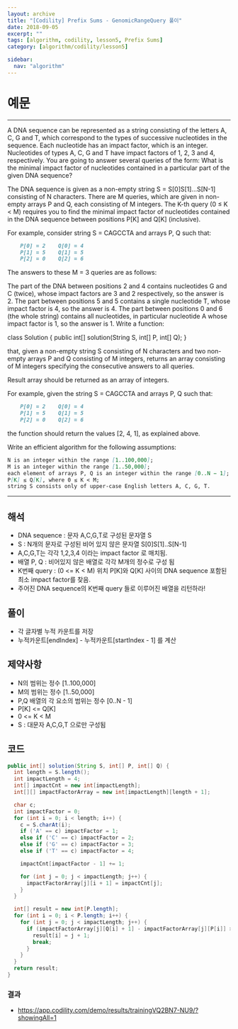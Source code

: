 ```yaml
---
layout: archive
title: "[Codility] Prefix Sums - GenomicRangeQuery 풀이"
date: 2018-09-05
excerpt: ""
tags: [algorithm, codility, lesson5, Prefix Sums]
category: [algorithm/codility/lesson5]

sidebar:
  nav: "algorithm"
---
```


# 예문

* * *

A DNA sequence can be represented as a string consisting of the letters A, C, G and T, which correspond to the types of successive nucleotides in the sequence. Each nucleotide has an impact factor, which is an integer. Nucleotides of types A, C, G and T have impact factors of 1, 2, 3 and 4, respectively. You are going to answer several queries of the form: What is the minimal impact factor of nucleotides contained in a particular part of the given DNA sequence?

The DNA sequence is given as a non-empty string S = S[0]S[1]...S[N-1] consisting of N characters. There are M queries, which are given in non-empty arrays P and Q, each consisting of M integers. The K-th query (0 ≤ K < M) requires you to find the minimal impact factor of nucleotides contained in the DNA sequence between positions P[K] and Q[K] (inclusive).

For example, consider string S = CAGCCTA and arrays P, Q such that:

``` markdown
    P[0] = 2    Q[0] = 4
    P[1] = 5    Q[1] = 5
    P[2] = 0    Q[2] = 6
```

The answers to these M = 3 queries are as follows:

The part of the DNA between positions 2 and 4 contains nucleotides G and C (twice), whose impact factors are 3 and 2 respectively, so the answer is 2.
The part between positions 5 and 5 contains a single nucleotide T, whose impact factor is 4, so the answer is 4.
The part between positions 0 and 6 (the whole string) contains all nucleotides, in particular nucleotide A whose impact factor is 1, so the answer is 1.
Write a function:

class Solution { public int[] solution(String S, int[] P, int[] Q); }

that, given a non-empty string S consisting of N characters and two non-empty arrays P and Q consisting of M integers, returns an array consisting of M integers specifying the consecutive answers to all queries.

Result array should be returned as an array of integers.

For example, given the string S = CAGCCTA and arrays P, Q such that:

``` markdown
    P[0] = 2    Q[0] = 4
    P[1] = 5    Q[1] = 5
    P[2] = 0    Q[2] = 6
```

the function should return the values [2, 4, 1], as explained above.

Write an efficient algorithm for the following assumptions:

``` markdown
N is an integer within the range [1..100,000];
M is an integer within the range [1..50,000];
each element of arrays P, Q is an integer within the range [0..N − 1];
P[K] ≤ Q[K], where 0 ≤ K < M;
string S consists only of upper-case English letters A, C, G, T.
```

* * *

## 해석

* DNA sequence : 문자 A,C,G,T로 구성된 문자열 S
* S : N개의 문자로 구성된 비어 있지 않은 문자열 S[0]S[1]..S[N-1]
* A,C,G,T는 각각 1,2,3,4 이라는 impact factor 로 매치됨.
* 배열 P, Q : 비어있지 않은 배열로 각각 M개의 정수로 구성 됨
* K번째 query : (0 <= K < M) 위치 P[K]와 Q[K] 사이의 DNA sequence 포함된 최소 impact factor를 찾음.
* 주어진 DNA sequence의 K번째 query 들로 이루어진 배열을 리턴하라!

## 풀이

* 각 글자별 누적 카운트를 저장
* 누적카운트[endIndex] - 누적카운트[startIndex - 1] 를 계산

## 제약사항

* N의 범위는 정수 [1..100,000]
* M의 범위는 정수 [1..50,000]
* P,Q 배열의 각 요소의 범위는 정수 [0..N - 1]
* P[K] <= Q[K]
* 0 <= K < M
* S : 대문자 A,C,G,T 으로만 구성됨

## 코드

``` java
public int[] solution(String S, int[] P, int[] Q) {
  int length = S.length();
  int impactLength = 4;
  int[] impactCnt = new int[impactLength];
  int[][] impactFactorArray = new int[impactLength][length + 1];

  char c;
  int impactFactor = 0;
  for (int i = 0; i < length; i++) {
    c = S.charAt(i);
    if ('A' == c) impactFactor = 1;
    else if ('C' == c) impactFactor = 2;
    else if ('G' == c) impactFactor = 3;
    else if ('T' == c) impactFactor = 4;

    impactCnt[impactFactor - 1] += 1;

    for (int j = 0; j < impactLength; j++) {
      impactFactorArray[j][i + 1] = impactCnt[j];
    }
  }

  int[] result = new int[P.length];
  for (int i = 0; i < P.length; i++) {
    for (int j = 0; j < impactLength; j++) {
      if (impactFactorArray[j][Q[i] + 1] - impactFactorArray[j][P[i]] > 0) {
        result[i] = j + 1;
        break;
      }
    }
  }
  return result;
}
```

### 결과
* https://app.codility.com/demo/results/trainingVQ2BN7-NU9/?showingAll=1